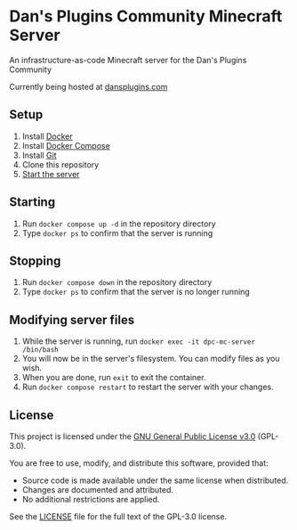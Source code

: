 # Dan's Plugins Community Minecraft Server
An infrastructure-as-code Minecraft server for the Dan's Plugins Community

Currently being hosted at [dansplugins.com](https://dansplugins.com)

## Setup
1. Install [Docker](https://docs.docker.com/get-docker/)
1. Install [Docker Compose](https://docs.docker.com/compose/install/)
1. Install [Git](https://git-scm.com/downloads)
1. Clone this repository
1. [Start the server](#starting)

## Starting
1. Run `docker compose up -d` in the repository directory
1. Type `docker ps` to confirm that the server is running

## Stopping
1. Run `docker compose down` in the repository directory
1. Type `docker ps` to confirm that the server is no longer running

## Modifying server files
1. While the server is running, run `docker exec -it dpc-mc-server /bin/bash`
2. You will now be in the server's filesystem. You can modify files as you wish.
3. When you are done, run `exit` to exit the container.
4. Run `docker compose restart` to restart the server with your changes.

## License

This project is licensed under the [GNU General Public License v3.0](LICENSE) (GPL-3.0).

You are free to use, modify, and distribute this software, provided that:
- Source code is made available under the same license when distributed.
- Changes are documented and attributed.
- No additional restrictions are applied.

See the [LICENSE](LICENSE) file for the full text of the GPL-3.0 license.

